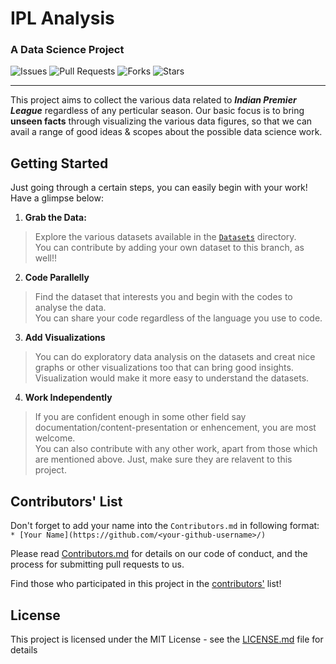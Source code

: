 # IPL Analysis
### A Data Science Project

![Issues](https://img.shields.io/github/issues/Team-thedatatribune/IPL-Analysis)
![Pull Requests](https://img.shields.io/github/issues-pr/Team-thedatatribune/IPL-Analysis)
![Forks](https://img.shields.io/github/forks/Team-thedatatribune/IPL-Analysis)
![Stars](https://img.shields.io/github/stars/Team-thedatatribune/IPL-Analysis)

---

This project aims to collect the various data related to _**Indian Premier League**_ regardless of any perticular season. Our basic focus is to bring **unseen facts** through visualizing the various data figures, so that we can avail a range of good ideas & scopes about the possible data science work.

## Getting Started

 Just going through a certain steps, you can easily begin with your work!  
 Have a glimpse below:  

 1. **Grab the Data:**  
 > Explore the various datasets available in the [```Datasets```](https://github.com/Team-thedatatribune/IPL-Analysis/tree/dataset-defination) directory.  
 > You can contribute by adding your own dataset to this branch, as well!!  


 2. **Code Parallelly**
 > Find the dataset that interests you and begin with the codes to analyse the data.  
 > You can share your code regardless of the language you use to code.  

 3. **Add Visualizations**  
 > You can do exploratory data analysis on the datasets and creat nice graphs or other visualizations too that can bring good insights.  
 > Visualization would make it more easy to understand the datasets.  

 4. **Work Independently**  
 > If you are confident enough in some other field say documentation/content-presentation or enhencement, you are most welcome.  
 > You can also contribute with any other work, apart from those which are mentioned above. Just, make sure they are relavent to this project.
  
## Contributors' List

Don't forget to add your name into the ```Contributors.md``` in following format:  
```* [Your Name](https://github.com/<your-github-username>/)```  

Please read [Contributors.md](https://github.com/Team-thedatatribune/Contributors.md) for details on our code of conduct, and the process for submitting pull requests to us.

Find those who participated in this project in the [contributors'](https://github.com/your/project/contributors) list!

## License

This project is licensed under the MIT License - see the [LICENSE.md](LICENSE.md) file for details
